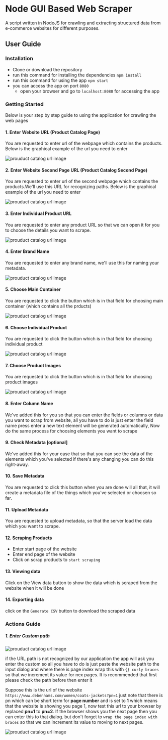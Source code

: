 # Node GUI Based Web Scraper 

A script written in NodeJS for crawling and extracting structured data from e-commerce websites for different purposes.

## User Guide

### Installation

- Clone or download the repository 
- run this command for installing the dependencies `npm install`
- run this command for using the app `npm start`
- you can access the app on port `8080` 
    - open your browser and go to `localhost:8080` for accessing the app

### Getting Started

Below is your step by step guide to using the application for crawling the web pages

#### 1. Enter Website URL (Product Catalog Page)

You are requested to enter url of the webpage which contains the products. Below is the graphical example of the url you need to enter

![prouduct catalog url image](docs/images/main-catalog-url.png)

#### 2. Enter Website Second Page URL (Product Catalog Second Page)

You are requested to enter url of the second webpage which contains the products.We'll use this URL for recognizing paths. Below is the graphical example of the url you need to enter

![prouduct catalog url image](docs/images/main-catalog-second-page-url.png)

#### 3. Enter Individual Product URL

You are requested to enter any product URL so that we can open it for you to choose the details you want to scrape.

![prouduct catalog url image](docs/images/individual-product-url.png)

#### 4. Enter Brand Name

You are requested to enter any brand name, we'll use this for naming your metadata.

![prouduct catalog url image](docs/images/brand-name.png)

#### 5. Choose Main Container

You are requested to click the button which is in that field for choosing main container (which contains all the prducts)

![prouduct catalog url image](docs/images/main-container.png)

#### 6. Choose Individual Product

You are requested to click the button which is in that field for choosing individual product

![prouduct catalog url image](docs/images/single-product.png)


#### 7. Choose Product Images

You are requested to click the button which is in that field for choosing product images

![prouduct catalog url image](docs/images/product-images.png)

#### 8. Enter Column Name

We've added this for you so that you can enter the fields or columns or data you want to scrap from website,
all you have to do is just enter the field name press enter a new text element will be generated automatically, Now do the same process for choosing elements you want to scrape 

#### 9. Check Metadata [optional]

We've added this for your ease that so that you can see the data of the elements which you've selected if there's any changing you can do this right-away.

#### 10. Save Metadata

You are requested to click this button when you are done will all that, it will create a metadata file of the things which you've selected or choosen so far.

#### 11. Upload Metadata

You are requested to upload metadata, so that the server load the data which you want to scrape.

#### 12. Scraping Products

- Enter start page of the website
- Enter end page of the website
- Click on scrap products to `start scraping`

#### 13. Viewing data

Click on the View data button to show the data which is scraped from the website when it will be done

#### 14. Exporting data

click on the `Generate CSV` button to download the scraped data

### Actions Guide

##### 1. Enter Custom path

![prouduct catalog url image](docs/images/unrecognized-path.png)

if the URL path is not recognized by our application the app will ask you enter the custom so all you have to do is just paste the website path to the input dialog and where there is page index wrap this with `{} curly braces` so that we increment its value for nex pages. It is recommended that first please check the path before then enter it

Suppose this is the url of the website 
`https://www.debenhams.com/women/coats-jackets?pn=1`
just note that there is pn which can be short term for **page number** and is set to **1** which means that
the website is showing you page 1, now test this url to your browser by replaced **pn=1** to **pn=2**. If the browser shows you the next page then you can enter this to that dialog. but don't forget to `wrap the page index with braces` so that we can increment its value to moving to next pages.

![prouduct catalog url image](docs/images/unrecognized-path1.png)
